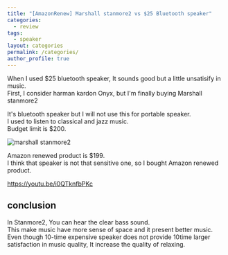 ```yaml
---
title: "[AmazonRenew] Marshall stanmore2 vs $25 Bluetooth speaker"
categories:
  - review
tags:
  - speaker
layout: categories
permalink: /categories/
author_profile: true
---
```


When I used $25 bluetooth speaker, It sounds good but a little unsatisify in music.  
First, I consider harman kardon Onyx, but I'm finally buying Marshall stanmore2  

It's bluetooth speaker but I will not use this for portable speaker.  
I used to listen to classical and jazz music.  
Budget limit is $200.  
  
![marshall stanmore2](https://github.com/sogalaxy/blog/tree/master/assets/images/marshall/1.png)

Amazon renewed product is $199.  
I think that speaker is not that sensitive one, so I bought Amazon renewed product.  

<https://youtu.be/i0QTknfbPKc>

## conclusion
In Stanmore2, You can hear the clear bass sound.  
This make music have more sense of space and it present better music.  
Even though 10-time expensive speaker does not provide 10time larger satisfaction in music quality, It increase the quality of relaxing.




